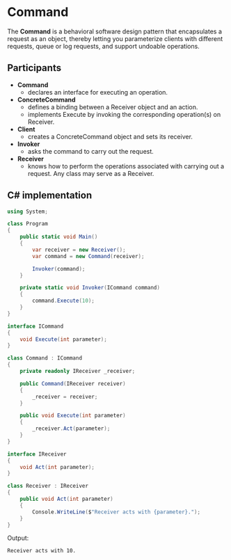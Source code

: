 # Command

The **Command** is a behavioral software design pattern that encapsulates a request as an object, thereby letting you parameterize clients with different requests, queue or log requests, and support undoable operations.

## Participants

* **Command**
  * declares an interface for executing an operation.
* **ConcreteCommand**
  * defines a binding between a Receiver object and an action.
  * implements Execute by invoking the corresponding operation(s) on Receiver.
* **Client**
  * creates a ConcreteCommand object and sets its receiver.
* **Invoker**
  * asks the command to carry out the request.
* **Receiver**
  * knows how to perform the operations associated with carrying out a request. Any class may serve as a Receiver.

## C# implementation

```csharp
using System;

class Program
{
    public static void Main()
    {
        var receiver = new Receiver();
        var command = new Command(receiver);

        Invoker(command);
    }

    private static void Invoker(ICommand command)
    {
        command.Execute(10);
    }
}

interface ICommand
{
    void Execute(int parameter);
}

class Command : ICommand
{
    private readonly IReceiver _receiver;

    public Command(IReceiver receiver)
    {
        _receiver = receiver;
    }

    public void Execute(int parameter)
    {
        _receiver.Act(parameter);
    }
}

interface IReceiver
{
    void Act(int parameter);
}

class Receiver : IReceiver
{
    public void Act(int parameter)
    {
        Console.WriteLine($"Receiver acts with {parameter}.");
    }
}
```

Output:

```output
Receiver acts with 10.
```
